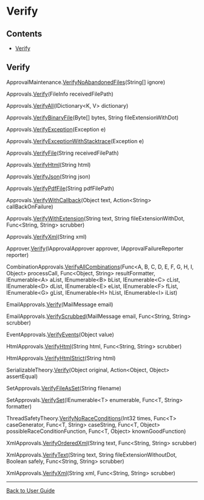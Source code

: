 <!--
GENERATED FILE - DO NOT EDIT
This file was generated by [MarkdownSnippets](https://github.com/SimonCropp/MarkdownSnippets).
Source File: /docs/ApprovalTests/mdsource/Verify.source.md
To change this file edit the source file and then run MarkdownSnippets.
-->

# Verify

<!-- toc -->
## Contents

  * [Verify](#verify)<!-- endToc -->

## Verify

ApprovalMaintenance.[VerifyNoAbandonedFiles](https://github.com/approvals/ApprovalTests.Net/blob/master/src/ApprovalTests/Maintenance/ApprovalMaintenance.cs#L77)(String[] ignore)   <!-- include: DocumentHelpers.ListAllVerifyFunctions.approved. path: /src/ApprovalTests.Tests/Documentation/DocumentHelpers.ListAllVerifyFunctions.approved.include.md -->
  
Approvals.[Verify](https://github.com/approvals/ApprovalTests.Net/blob/master/src/ApprovalTests/Approvals.cs#L46)(FileInfo receivedFilePath)  
  
Approvals.[VerifyAll](https://github.com/approvals/ApprovalTests.Net/blob/master/src/ApprovalTests/Approvals.cs#L206)(IDictionary&lt;K, V> dictionary)  
  
Approvals.[VerifyBinaryFile](https://github.com/approvals/ApprovalTests.Net/blob/master/src/ApprovalTests/Approvals.cs#L254)(Byte[] bytes, String fileExtensionWithDot)  
  
Approvals.[VerifyException](https://github.com/approvals/ApprovalTests.Net/blob/master/src/ApprovalTests/Approvals.cs#L192)(Exception e)  
  
Approvals.[VerifyExceptionWithStacktrace](https://github.com/approvals/ApprovalTests.Net/blob/master/src/ApprovalTests/Approvals.cs#L197)(Exception e)  
  
Approvals.[VerifyFile](https://github.com/approvals/ApprovalTests.Net/blob/master/src/ApprovalTests/Approvals.cs#L127)(String receivedFilePath)  
  
Approvals.[VerifyHtml](https://github.com/approvals/ApprovalTests.Net/blob/master/src/ApprovalTests/Approvals.cs#L260)(String html)  
  
Approvals.[VerifyJson](https://github.com/approvals/ApprovalTests.Net/blob/master/src/ApprovalTests/Approvals.cs#L270)(String json)  
  
Approvals.[VerifyPdfFile](https://github.com/approvals/ApprovalTests.Net/blob/master/src/ApprovalTests/Approvals.cs#L290)(String pdfFilePath)  
  
Approvals.[VerifyWithCallback](https://github.com/approvals/ApprovalTests.Net/blob/master/src/ApprovalTests/Approvals.cs#L137)(Object text, Action&lt;String> callBackOnFailure)  
  
Approvals.[VerifyWithExtension](https://github.com/approvals/ApprovalTests.Net/blob/master/src/ApprovalTests/Approvals.cs#L180)(String text, String fileExtensionWithDot, Func&lt;String, String> scrubber)  
  
Approvals.[VerifyXml](https://github.com/approvals/ApprovalTests.Net/blob/master/src/ApprovalTests/Approvals.cs#L265)(String xml)  
  
Approver.[Verify](https://github.com/approvals/ApprovalTests.Net/blob/master/src/ApprovalTests/Core/Approver.cs#L5)(IApprovalApprover approver, IApprovalFailureReporter reporter)  
  
CombinationApprovals.[VerifyAllCombinations](https://github.com/approvals/ApprovalTests.Net/blob/master/src/ApprovalTests/Combinations/CombinationApprovals.cs#L12)(Func&lt;A, B, C, D, E, F, G, H, I, Object> processCall, Func&lt;Object, String> resultFormatter, IEnumerable&lt;A> aList, IEnumerable&lt;B> bList, IEnumerable&lt;C> cList, IEnumerable&lt;D> dList, IEnumerable&lt;E> eList, IEnumerable&lt;F> fList, IEnumerable&lt;G> gList, IEnumerable&lt;H> hList, IEnumerable&lt;I> iList)  
  
EmailApprovals.[Verify](https://github.com/approvals/ApprovalTests.Net/blob/master/src/ApprovalTests/Email/EmailApprovals.cs#L13)(MailMessage email)  
  
EmailApprovals.[VerifyScrubbed](https://github.com/approvals/ApprovalTests.Net/blob/master/src/ApprovalTests/Email/EmailApprovals.cs#L17)(MailMessage email, Func&lt;String, String> scrubber)  
  
EventApprovals.[VerifyEvents](https://github.com/approvals/ApprovalTests.Net/blob/master/src/ApprovalTests/Events/EventApprovals.cs#L10)(Object value)  
  
HtmlApprovals.[VerifyHtml](https://github.com/approvals/ApprovalTests.Net/blob/master/src/ApprovalTests/Html/HtmlApprovals.cs#L8)(String html, Func&lt;String, String> scrubber)  
  
HtmlApprovals.[VerifyHtmlStrict](https://github.com/approvals/ApprovalTests.Net/blob/master/src/ApprovalTests/Html/HtmlApprovals.cs#L16)(String html)  
  
SerializableTheory.[Verify](https://github.com/approvals/ApprovalTests.Net/blob/master/src/ApprovalTests/TheoryTests/SerializableTheory.cs#L9)(Object original, Action&lt;Object, Object> assertEqual)  
  
SetApprovals.[VerifyFileAsSet](https://github.com/approvals/ApprovalTests.Net/blob/master/src/ApprovalTests/Set/SetApprovals.cs#L40)(String filename)  
  
SetApprovals.[VerifySet](https://github.com/approvals/ApprovalTests.Net/blob/master/src/ApprovalTests/Set/SetApprovals.cs#L15)(IEnumerable&lt;T> enumerable, Func&lt;T, String> formatter)  
  
ThreadSafetyTheory.[VerifyNoRaceConditions](https://github.com/approvals/ApprovalTests.Net/blob/master/src/ApprovalTests/TheoryTests/ThreadSafetyTheory.cs#L11)(Int32 times, Func&lt;T> caseGenerator, Func&lt;T, String> caseString, Func&lt;T, Object> possibleRaceConditionFunction, Func&lt;T, Object> knownGoodFunction)  
  
XmlApprovals.[VerifyOrderedXml](https://github.com/approvals/ApprovalTests.Net/blob/master/src/ApprovalTests/Xml/XmlApprovals.cs#L29)(String text, Func&lt;String, String> scrubber)  
  
XmlApprovals.[VerifyText](https://github.com/approvals/ApprovalTests.Net/blob/master/src/ApprovalTests/Xml/XmlApprovals.cs#L18)(String text, String fileExtensionWithoutDot, Boolean safely, Func&lt;String, String> scrubber)  
  
XmlApprovals.[VerifyXml](https://github.com/approvals/ApprovalTests.Net/blob/master/src/ApprovalTests/Xml/XmlApprovals.cs#L10)(String xml, Func&lt;String, String> scrubber) <!-- endInclude -->

---

[Back to User Guide](readme.md#top)
